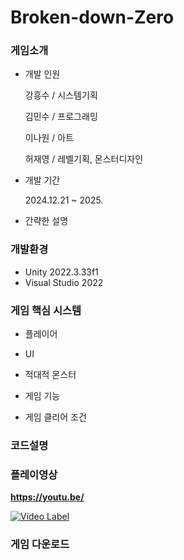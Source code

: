 # Broken-down-Zero


### 게임소개
+ 개발 인원
  
    강흥수 / 시스템기획

    김민수 / 프로그래밍

    이나원 / 아트

    허재영 / 레벨기획, 몬스터디자인
  
+ 개발 기간
  
    2024.12.21 ~ 2025.
  
+ 간략한 설명
  
    
  

### 개발환경
+ Unity 2022.3.33f1
+ Visual Studio 2022


### 게임 핵심 시스템
+ 플레이어


  

+ UI

  


+ 적대적 몬스터

  


+ 게임 기능

  


+ 게임 클리어 조건

  


### 코드설명



### 플레이영상
**https://youtu.be/**

[![Video Label](http://img.youtube.com/)](https://youtu.be/)

### 게임 다운로드


